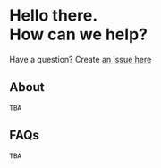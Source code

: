 # Hello there.<br>How can we help?

Have a question? Create [an issue here](https://github.com/NewDesignFile/support/issues/new/choose)


## About
`TBA`


## FAQs
`TBA`
